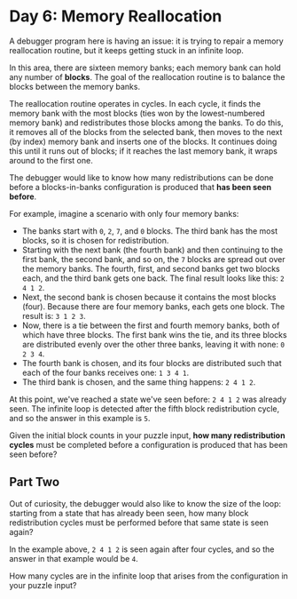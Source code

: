 Day 6: Memory Reallocation
==========================

A debugger program here is having an issue: it is trying to repair a memory
reallocation routine, but it keeps getting stuck in an infinite loop.

In this area, there are sixteen memory banks; each memory bank can hold any
number of **blocks**. The goal of the reallocation routine is to balance the
blocks between the memory banks.

The reallocation routine operates in cycles. In each cycle, it finds the
memory bank with the most blocks (ties won by the lowest-numbered memory bank)
and redistributes those blocks among the banks. To do this, it removes all of
the blocks from the selected bank, then moves to the next (by index) memory
bank and inserts one of the blocks. It continues doing this until it runs out
of blocks; if it reaches the last memory bank, it wraps around to the first
one.

The debugger would like to know how many redistributions can be done before a
blocks-in-banks configuration is produced that **has been seen before**.

For example, imagine a scenario with only four memory banks:

* The banks start with `0`, `2`, `7`, and `0` blocks. The third bank has the
  most blocks, so it is chosen for redistribution.
* Starting with the next bank (the fourth bank) and then continuing to the
  first bank, the second bank, and so on, the `7` blocks are spread out over
  the memory banks. The fourth, first, and second banks get two blocks each,
  and the third bank gets one back. The final result looks like this:
  `2 4 1 2`.
* Next, the second bank is chosen because it contains the most blocks (four).
Because there are four memory banks, each gets one block. The result is:
`3 1 2 3`.
* Now, there is a tie between the first and fourth memory banks, both of which
have three blocks. The first bank wins the tie, and its three blocks are
distributed evenly over the other three banks, leaving it with none: `0 2 3 4`.
* The fourth bank is chosen, and its four blocks are distributed such that
each of the four banks receives one: `1 3 4 1`.
* The third bank is chosen, and the same thing happens: `2 4 1 2`.

At this point, we've reached a state we've seen before: `2 4 1 2` was already
seen. The infinite loop is detected after the fifth block redistribution cycle,
and so the answer in this example is `5`.

Given the initial block counts in your puzzle input, **how many redistribution
cycles** must be completed before a configuration is produced that has been
seen before?


Part Two
--------

Out of curiosity, the debugger would also like to know the size of the loop:
starting from a state that has already been seen, how many block redistribution
cycles must be performed before that same state is seen again?

In the example above, `2 4 1 2` is seen again after four cycles, and so the
answer in that example would be `4`.

How many cycles are in the infinite loop that arises from the configuration
in your puzzle input?
